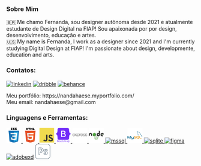 <h3>Sobre Mim</h3>
🇧🇷 Me chamo Fernanda, sou designer autônoma desde 2021 e atualmente estudante de Design Digital na FIAP! Sou apaixonada por por design, desenvolvimento, educação e artes.  <br>
🇺🇸 My name is Fernanda, I work as a designer since 2021 and I'm currently studying Digital Design at FIAP! I'm passionate about design, developmente, education and arts. 

<h3 align="left">Contatos:</h3>
<p align="left">
<a href="https://linkedin.com/in/aachal-pardeshi-258257225" target="blank"><img align="center" src="https://cdn.jsdelivr.net/npm/simple-icons@3.0.1/icons/linkedin.svg" alt="linkedin" height="30" width="40" /></a>
<a href="https://dribbble.com/FernandaPassoni" target="blank"><img align="center" src="https://cdn.jsdelivr.net/npm/simple-icons@3.1.0/icons/dribbble.svg" alt="dribble" height="30" width="40" /></a>
<a href="https://www.behance.net/nandahaese" target="blank"><img align="center" src="https://cdn.jsdelivr.net/npm/simple-icons@3.1.0/icons/behance.svg" alt="behance" height="30" width="40" /></a>
</p>
Meu portfólio: https://nandahaese.myportfolio.com/ <br>
Meu email: nandahaese@gmail.com

<h3 align="left">Linguagens e Ferramentas:</h3>
<p align="left"> <a href="https://www.w3schools.com/css/" target="_blank"> <img src="https://raw.githubusercontent.com/devicons/devicon/master/icons/css3/css3-original-wordmark.svg" alt="css3" width="40" height="40"/> </a> <a href="https://www.w3.org/html/" target="_blank"> <img src="https://raw.githubusercontent.com/devicons/devicon/master/icons/html5/html5-original-wordmark.svg" alt="html5" width="40" height="40"/> </a> <a href="https://developer.mozilla.org/en-US/docs/Web/JavaScript" target="_blank"> <img src="https://raw.githubusercontent.com/devicons/devicon/master/icons/javascript/javascript-original.svg" alt="javascript" width="40" height="40"/> </a> <a href="https://getbootstrap.com" target="_blank"> <img src="https://raw.githubusercontent.com/devicons/devicon/master/icons/bootstrap/bootstrap-plain-wordmark.svg" alt="bootstrap" width="40" height="40"/> </a> <a href="https://expressjs.com" target="_blank"> <img src="https://raw.githubusercontent.com/devicons/devicon/master/icons/express/express-original-wordmark.svg" alt="express" width="40" height="40"/> </a> <a href="https://nodejs.org" target="_blank"> <img src="https://raw.githubusercontent.com/devicons/devicon/master/icons/nodejs/nodejs-original-wordmark.svg" alt="nodejs" width="40" height="40"/> </a> <a href="https://www.microsoft.com/en-us/sql-server" target="_blank"> <img src="https://www.svgrepo.com/show/303229/microsoft-sql-server-logo.svg" alt="mssql" width="40" height="40"/> </a> <a href="https://www.mysql.com/" target="_blank"> <img src="https://raw.githubusercontent.com/devicons/devicon/master/icons/mysql/mysql-original-wordmark.svg" alt="mysql" width="40" height="40"/> </a> <a href="https://www.sqlite.org/" target="_blank"> <img src="https://www.vectorlogo.zone/logos/sqlite/sqlite-icon.svg" alt="sqlite" width="40" height="40"/> </a> <a href="https://www.figma.com/" target="_blank" rel="noreferrer"><img src="https://www.vectorlogo.zone/logos/figma/figma-icon.svg" alt="figma" width="40" height="40"/></a> <a href="https://adobexdplatform.com/" target="_blank" rel="noreferrer"><img src="https://cdn.worldvectorlogo.com/logos/adobe-xd.svg" alt="adobexd" width="40" height="40"/></a> <a href="" target="_blank" rel="noreferrer"><img src="https://raw.githubusercontent.com/devicons/devicon/master/icons/photoshop/photoshop-line.svg" alt="photoshop" width="40" height="40"/></a></p>
